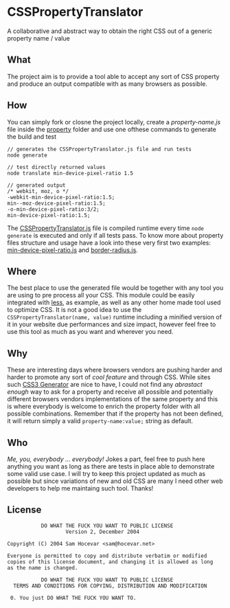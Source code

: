 CSSPropertyTranslator
=====================
A collaborative and abstract way to obtain the right CSS out of a generic
property name / value

What
---
The project aim is to provide a tool able to accept any sort of CSS property
and produce an output compatible with as many browsers as possible.

How
---
You can simply fork or closne the project locally, create a *property-name.js*
file inside the [property](https://github.com/WebReflection/CSSPropertyTranslator/tree/master/property)
folder and use one ofthese commands to generate the build and test

    // generates the CSSPropertyTranslator.js file and run tests
    node generate

    // test directly returned values
    node translate min-device-pixel-ratio 1.5

    // generated output
    /* webkit, moz, o */
    -webkit-min-device-pixel-ratio:1.5;
    min--moz-device-pixel-ratio:1.5;
    -o-min-device-pixel-ratio:3/2;
    min-device-pixel-ratio:1.5;

The
[CSSPropertyTranslator.js](https://github.com/WebReflection/CSSPropertyTranslator/blob/master/build/CSSPropertyTranslator.js)
file is compiled runtime every time `node generate` is executed and only if all
tests pass.
To know more about property files structure and usage have a look into these
very first two examples:
[min-device-pixel-ratio.js](https://github.com/WebReflection/CSSPropertyTranslator/blob/master/property/min-device-pixel-ratio.js)
and
[border-radius.js](https://github.com/WebReflection/CSSPropertyTranslator/blob/master/property/border-radius.js).

Where
-----
The best place to use the generated file would be together with any tool you
are using to pre process all your CSS.
This module could be easily integrated with [less](http://lesscss.org/), as
example, as well as any other home made tool used to optimize CSS.
It is not a good idea to use the `CSSPropertyTranslator(name, value)` runtime
including a minified version of it in your website due performances and size
impact, however feel free to use this tool as much as you want and wherever you
need.

Why
---
These are interesting days where browsers vendors are pushing harder and harder
to promote any sort of *cool feature* and through CSS.
While sites such [CSS3 Generator](http://css3generator.com/) are nice to have,
I could not find any *abrastact enough* way to ask for a property and receive
all possible and potentially different browsers vendors implementations of the
same property and this is where everybody is welcome to enrich the property
folder with all possible combinations.
Remember that if the property has not been defined, it will return simply a
valid `property-name:value;` string as default.

Who
---
*Me, you, everybody ... everybody!*
Jokes a part, feel free to push here anything you want as long as there are
tests in place able to demonstrate some valid use case.
I will try to keep this project updated as much as possible but since
variations of new and old CSS are many I need other web developers to help me
maintaing such tool. Thanks!

License
-------

               DO WHAT THE FUCK YOU WANT TO PUBLIC LICENSE
                       Version 2, December 2004

    Copyright (C) 2004 Sam Hocevar <sam@hocevar.net>

    Everyone is permitted to copy and distribute verbatim or modified
    copies of this license document, and changing it is allowed as long
    as the name is changed.

               DO WHAT THE FUCK YOU WANT TO PUBLIC LICENSE
      TERMS AND CONDITIONS FOR COPYING, DISTRIBUTION AND MODIFICATION

     0. You just DO WHAT THE FUCK YOU WANT TO.
